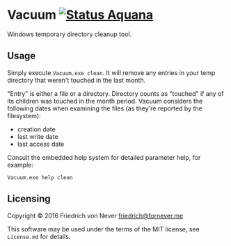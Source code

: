 Vacuum [![Status Aquana](https://img.shields.io/badge/status-aquana-yellowgreen.svg)](https://github.com/ForNeVeR/andivionian-status-classifier)
======

Windows temporary directory cleanup tool.

Usage
-----

Simply execute `Vacuum.exe clean`. It will remove any entries in your temp
directory that weren't touched in the last month.

"Entry" is either a file or a directory. Directory counts as "touched" if any of
its children was touched in the month period. Vacuum considers the following
dates when examining the files (as they're reported by the filesystem):

- creation date
- last write date
- last access date

Consult the embedded help system for detailed parameter help, for example:

    Vacuum.exe help clean

Licensing
---------

Copyright © 2016 Friedrich von Never <friedrich@fornever.me>

This software may be used under the terms of the MIT license, see `License.md`
for details.
